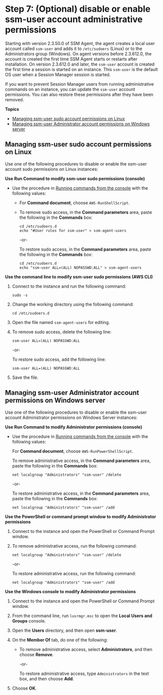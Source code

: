 # Step 7: \(Optional\) disable or enable ssm\-user account administrative permissions<a name="session-manager-getting-started-ssm-user-permissions"></a>

Starting with version 2\.3\.50\.0 of SSM Agent, the agent creates a local user account called `ssm-user` and adds it to `/etc/sudoers` \(Linux\) or to the Administrators group \(Windows\)\. On agent versions before 2\.3\.612\.0, the account is created the first time SSM Agent starts or restarts after installation\. On version 2\.3\.612\.0 and later, the `ssm-user` account is created the first time a session is started on an instance\. This `ssm-user` is the default OS user when a Session Manager session is started\.

If you want to prevent Session Manager users from running administrative commands on an instance, you can update the `ssm-user` account permissions\. You can also restore these permissions after they have been removed\.

**Topics**
+ [Managing ssm\-user sudo account permissions on Linux](#ssm-user-permissions-linux)
+ [Managing ssm\-user Administrator account permissions on Windows server](#ssm-user-permissions-windows)

## Managing ssm\-user sudo account permissions on Linux<a name="ssm-user-permissions-linux"></a>

Use one of the following procedures to disable or enable the ssm\-user account sudo permissions on Linux instances:

**Use Run Command to modify ssm\-user sudo permissions \(console\)**
+ Use the procedure in [Running commands from the console](rc-console.md) with the following values:
  + For **Command document**, choose `AWS-RunShellScript`\.
  + To remove sudo access, in the **Command parameters** area, paste the following in the **Commands** box:

    ```
    cd /etc/sudoers.d
    echo "#User rules for ssm-user" > ssm-agent-users
    ```

    \-or\-

    To restore sudo access, in the **Command parameters** area, paste the following in the **Commands** box:

    ```
    cd /etc/sudoers.d 
    echo "ssm-user ALL=(ALL) NOPASSWD:ALL" > ssm-agent-users
    ```

**Use the command line to modify ssm\-user sudo permissions \(AWS CLI\)**

1. Connect to the instance and run the following command:

   ```
   sudo -s
   ```

1. Change the working directory using the following command:

   ```
   cd /etc/sudoers.d
   ```

1. Open the file named `ssm-agent-users` for editing\.

1. To remove sudo access, delete the following line:

   ```
   ssm-user ALL=(ALL) NOPASSWD:ALL
   ```

   \-or\-

   To restore sudo access, add the following line:

   ```
   ssm-user ALL=(ALL) NOPASSWD:ALL
   ```

1. Save the file\.

## Managing ssm\-user Administrator account permissions on Windows server<a name="ssm-user-permissions-windows"></a>

Use one of the following procedures to disable or enable the ssm\-user account Administrator permissions on Windows Server instances:

**Use Run Command to modify Administrator permissions \(console\)**
+ Use the procedure in [Running commands from the console](rc-console.md) with the following values:

  For **Command document**, choose `AWS-RunPowerShellScript`\.

  To remove administrative access, in the **Command parameters** area, paste the following in the **Commands** box:

  ```
  net localgroup "Administrators" "ssm-user" /delete
  ```

  \-or\-

  To restore administrative access, in the **Command parameters** area, paste the following in the **Commands** box:

  ```
  net localgroup "Administrators" "ssm-user" /add
  ```

**Use the PowerShell or command prompt window to modify Administrator permissions**

1. Connect to the instance and open the PowerShell or Command Prompt window\.

1. To remove administrative access, run the following command:

   ```
   net localgroup "Administrators" "ssm-user" /delete
   ```

   \-or\-

   To restore administrative access, run the following command:

   ```
   net localgroup "Administrators" "ssm-user" /add
   ```

**Use the Windows console to modify Administrator permissions**

1. Connect to the instance and open the PowerShell or Command Prompt window\.

1. From the command line, run `lusrmgr.msc` to open the **Local Users and Groups** console\.

1. Open the **Users** directory, and then open **ssm\-user**\.

1. On the **Member Of** tab, do one of the following:
   + To remove administrative access, select **Administrators**, and then choose **Remove**\.

     \-or\-

     To restore administrative access, type `Administrators` in the text box, and then choose **Add**\.

1. Choose **OK**\.
